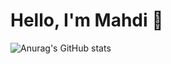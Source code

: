 # Hello, I'm Mahdi 👋


![Anurag's GitHub stats](https://github-readme-stats.vercel.app/api?username=anuraghazra&theme=shadow_red&show_icons=true)

<!--
**SergeantMahdi/SergeantMahdi** is a ✨ _special_ ✨ repository because its `README.md` (this file) appears on your GitHub profile.

Here are some ideas to get you started:

- 🔭 I’m currently working on ...
- 🌱 I’m currently learning ...
- 👯 I’m looking to collaborate on ...
- 🤔 I’m looking for help with ...
- 💬 Ask me about ...
- 📫 How to reach me: ...
- 😄 Pronouns: ...
- ⚡ Fun fact: ...
-->
